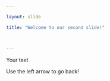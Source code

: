 ```yaml
---

layout: slide

title: "Welcome to our second slide!"



---
```


Your text

Use the left arrow to go back!
